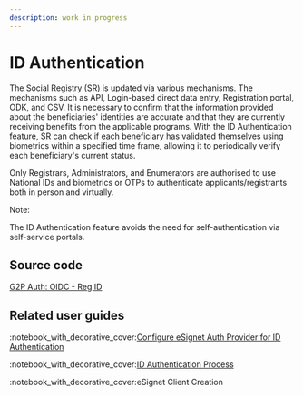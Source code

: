 ```yaml
---
description: work in progress
---
```


# ID Authentication

The Social Registry (SR) is updated via various mechanisms. The mechanisms such as API, Login-based direct data entry, Registration portal, ODK, and CSV.  It is necessary to confirm that the information provided about the beneficiaries' identities are accurate and that they are currently receiving benefits from the applicable programs. With the ID Authentication feature, SR can check if each beneficiary has validated themselves using biometrics within a specified time frame, allowing it to periodically verify each beneficiary's current status.

Only Registrars, Administrators, and Enumerators are authorised to use National IDs and biometrics or OTPs to authenticate applicants/registrants both in person and virtually.

Note:

The ID Authentication feature avoids the need for self-authentication via self-service portals.

## Source code

[G2P Auth: OIDC - Reg ID](../../../pbms/development/odoo-modules/authentication-oidc-reg-id.md)

## Related user guides

:notebook\_with\_decorative\_cover:[Configure eSignet Auth Provider for ID Authentication](user-guides/configure-esignet-auth-provider-for-id-authentication.md)

:notebook\_with\_decorative\_cover:[ID Authentication Process](user-guides/id-authentication-process.md)

:notebook\_with\_decorative\_cover:eSignet Client Creation



